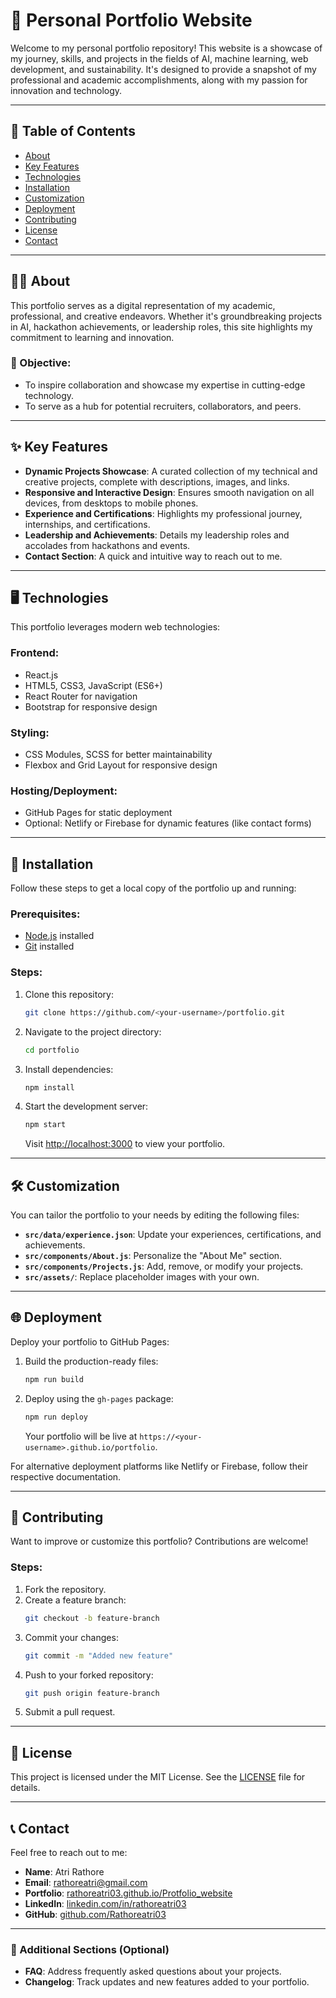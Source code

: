 # 🌟 Personal Portfolio Website

Welcome to my personal portfolio repository! This website is a showcase of my journey, skills, and projects in the fields of AI, machine learning, web development, and sustainability. It's designed to provide a snapshot of my professional and academic accomplishments, along with my passion for innovation and technology.

---

## 🚀 Table of Contents

- [About](#about)
- [Key Features](#key-features)
- [Technologies](#technologies)
- [Installation](#installation)
- [Customization](#customization)
- [Deployment](#deployment)
- [Contributing](#contributing)
- [License](#license)
- [Contact](#contact)

---

## 🧑‍💻 About

This portfolio serves as a digital representation of my academic, professional, and creative endeavors. Whether it's groundbreaking projects in AI, hackathon achievements, or leadership roles, this site highlights my commitment to learning and innovation.

### 🎯 Objective:
- To inspire collaboration and showcase my expertise in cutting-edge technology.
- To serve as a hub for potential recruiters, collaborators, and peers.

---

## ✨ Key Features

- **Dynamic Projects Showcase**: A curated collection of my technical and creative projects, complete with descriptions, images, and links.
- **Responsive and Interactive Design**: Ensures smooth navigation on all devices, from desktops to mobile phones.
- **Experience and Certifications**: Highlights my professional journey, internships, and certifications.
- **Leadership and Achievements**: Details my leadership roles and accolades from hackathons and events.
- **Contact Section**: A quick and intuitive way to reach out to me.

---

## 🖥️ Technologies

This portfolio leverages modern web technologies:

### **Frontend**:
- React.js
- HTML5, CSS3, JavaScript (ES6+)
- React Router for navigation
- Bootstrap for responsive design

### **Styling**:
- CSS Modules, SCSS for better maintainability
- Flexbox and Grid Layout for responsive design

### **Hosting/Deployment**:
- GitHub Pages for static deployment
- Optional: Netlify or Firebase for dynamic features (like contact forms)

---

## 🔧 Installation

Follow these steps to get a local copy of the portfolio up and running:

### Prerequisites:
- [Node.js](https://nodejs.org/) installed
- [Git](https://git-scm.com/) installed

### Steps:
1. Clone this repository:
   ```bash
   git clone https://github.com/<your-username>/portfolio.git
   ```

2. Navigate to the project directory:
   ```bash
   cd portfolio
   ```

3. Install dependencies:
   ```bash
   npm install
   ```

4. Start the development server:
   ```bash
   npm start
   ```

   Visit [http://localhost:3000](http://localhost:3000) to view your portfolio.

---

## 🛠️ Customization

You can tailor the portfolio to your needs by editing the following files:

- **`src/data/experience.json`**: Update your experiences, certifications, and achievements.
- **`src/components/About.js`**: Personalize the "About Me" section.
- **`src/components/Projects.js`**: Add, remove, or modify your projects.
- **`src/assets/`**: Replace placeholder images with your own.

---

## 🌐 Deployment

Deploy your portfolio to GitHub Pages:

1. Build the production-ready files:
   ```bash
   npm run build
   ```

2. Deploy using the `gh-pages` package:
   ```bash
   npm run deploy
   ```

   Your portfolio will be live at `https://<your-username>.github.io/portfolio`.

For alternative deployment platforms like Netlify or Firebase, follow their respective documentation.

---

## 🤝 Contributing

Want to improve or customize this portfolio? Contributions are welcome! 

### Steps:
1. Fork the repository.
2. Create a feature branch:
   ```bash
   git checkout -b feature-branch
   ```
3. Commit your changes:
   ```bash
   git commit -m "Added new feature"
   ```
4. Push to your forked repository:
   ```bash
   git push origin feature-branch
   ```
5. Submit a pull request.

---

## 📄 License

This project is licensed under the MIT License. See the [LICENSE](https://github.com/Rathoreatri03/Protfolio_website/blob/main/LICENCE) file for details.

---

## 📞 Contact

Feel free to reach out to me:

- **Name**: Atri Rathore  
- **Email**: rathoreatri@gmail.com  
- **Portfolio**: [rathoreatri03.github.io/Protfolio_website](https://rathoreatri03.github.io/Protfolio_website)  
- **LinkedIn**: [linkedin.com/in/rathoreatri03](https://www.linkedin.com/in/rathoreatri03)  
- **GitHub**: [github.com/Rathoreatri03](https://github.com/Rathoreatri03)

---

### 🌟 Additional Sections (Optional)
- **FAQ**: Address frequently asked questions about your projects.
- **Changelog**: Track updates and new features added to your portfolio.

